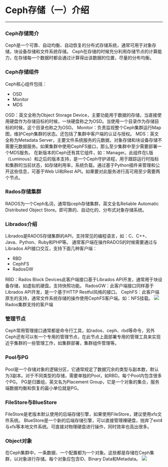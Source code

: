 # Ceph存储（一）介绍
---
### Ceph存储简介
Ceph是一个可靠、自动均衡、自动恢复的分布式存储系统，通常可用于对象存储，块设备存储和文件系统存储。
Ceph在存储的时候充分利用存储节点的计算能力，在存储每一个数据时都会通过计算得出该数据的位置，尽量的分布均衡。
### Ceph存储组件
Ceph核心组件包括：
  * OSD
  * Monitor
  * MDS

OSD：英文全称为Object Storage Device，主要功能用于数据的存储，当直接使用硬盘作为存储目标的时候，一块硬盘称之为OSD。当使用一个目录作为存储目标的时候，这个目录也称之为OSD。
Monitor：负责监视整个Ceph集群运行Map图，维护Ceph集群的状态。还包括了集群中客户端的认证与授权。
MDS：英文全称为Metadata Server，主要文件系统服务的元数据，对象存储和块设备存储不需要元数据服务。如果集群中使用CephFS接口，那么至少集群中至少需要部署一个MDS服务。
在新版本的Ceph还有其它组件，如：Manager。此组件在L版（Luminous）和之后的版本支持，是一个Ceph守护进程，用于跟踪运行时指标和集群的当前状态，如存储利用率，系统负载。通过基于Python插件来管理和公开这些信息，可基于Web UI和Rest API。如果要对此服务进行高可用至少需要两个节点。 
### Rados存储集群
RADOS为一个Ceph名词，通常指ceph存储集群，英文全名Reliable Automatic Distributed Object Store。即可靠的、自动化的、分布式对象存储系统。 
### Librados介绍
Librados是RADOS存储集群的API，支持常见的编程语言，如：C、C++、Java、Python、Ruby和PHP等。
通常客户端在操作RADOS的时候需要通过与Librados API接口交互，支持下面几种客户端：
  * RBD
  * CephFS
  * RadosGW

RBD：Rados Block Devices此客户端接口基于Librados API开发，通常用于块设备存储，如虚拟机硬盘。支持快照功能。
RadosGW：此客户端接口同样基于Librados API开发，是一个基于HTTP Restful风格的接口。
CephFS：此客户端原生的支持，通常文件系统存储的操作使用CephFS客户端。如：NFS挂载。 
[![](http://121.43.168.35/wp-content/uploads/2019/05/1.png)](https://www.linux-note.cn/wp-content/uploads/2019/05/1.png)Rados集群支持的客户端
### 管理节点
Ceph常用管理接口通常都是命令行工具，如rados、ceph、rbd等命令，另外Ceph还有可以有一个专用的管理节点，在此节点上面部署专用的管理工具来实现近乎集群的一些管理工作，如集群部署，集群组件管理等。
### Pool与PG
Pool是一个存储对象的逻辑分区，它通常规定了数据冗余的类型与副本数，默认为3副本。对于不同类型的存储，需要单独的Pool，如RBD。每个Pool内包含很多个PG。
PG是归置组，英文名为Placement Group，它是一个对象的集合，服务端数据均衡和恢复的最小单位就是PG。
### FileStore与BlueStore
FileStore是老版本默认使用的后端存储引擎，如果使用FileStore，建议使用xfs文件系统。
BlueStore是一个新的后端存储引擎，可以直接管理裸硬盘，抛弃了ext4与xfs等本地文件系统。可直接对物理硬盘进行操作，同时效率也高出很多。 
### Object对象
在Ceph集群中，一条数据、一个配置都为一个对象。这些都是存储在Ceph集群，以对象进行存储。每个对象应包含ID、Binary Data和Metadata。 
[![](http://121.43.168.35/wp-content/uploads/2019/05/2.png)](https://www.linux-note.cn/wp-content/uploads/2019/05/2.png)
